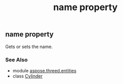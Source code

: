 ﻿---
title: name property
second_title: Aspose.3D for Python via .NET API References
description: 
type: docs
weight: 150
url: /python-net/aspose.threed.entities/cylinder/name/
is_root: false
---

## name property


Gets or sets the name.

### See Also
* module [aspose.threed.entities](../../)
* class [Cylinder](/3d/python-net/aspose.threed.entities/cylinder)
